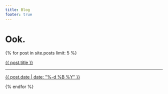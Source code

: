 ```yaml
---
title: Blog
footer: true
---
```


<div>
  <!-- <h1 class="h1-title">Notes on Libraries (<em>"Ook!"</em>) <br> and Information Architecture (<em>"Ook?"</em>)</h1> -->
  <h1 class="h1-titled">Ook.</h1>
  <!-- <h3 class="h3-titled">L-space engineering.</h3> -->
    <!-- <h2>Latest Entries</h2> -->
    {% for post in site.posts limit: 5 %}
      <a class="archive-list" href="{{ site.baseurl}}{{ post.url }}">
            <p class="archive-post-title">{{ post.title }}</p>
            <hr class="archive-hr">
            <p class="archive-post-date">{{ post.date | date: "%-d %B %Y" }}</p>
      </a>
    {% endfor %}
</div>

<!-- <h2><a href="/archive.html" class="archive-dates">Archive</a></h2>

<h2>Topics</h2>

<section class="archive-list">
{% capture tags %}
  {% for tag in site.tags %}
    {{ tag[0] }}
  {% endfor %}
{% endcapture %}
{% assign sortedtags = tags | split:' ' | sort %}

{% for tag in sortedtags %}
<a class="archive-tags" href="{{ site.baseurl}}/tag/{{ tag }}">{{ tag | capitalize }}</a><span>&nbsp;|&nbsp;</span>
{% endfor %}
</section> -->